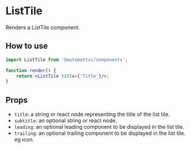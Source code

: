 # ListTile

Renders a ListTile component.

## How to use

```jsx
import ListTile from '@automattic/components';

function render() {
	return <ListTile title={'Title'}/>;
}
```

## Props

- `title`: a string or react node representing the title of the list tile.
- `subtitle`: an optional string or react node.
- `leading`: an optional leading component to be displayed in the list tile.
- `trailing`: an optional trailing component to be displayed in the list tile. eg icon.